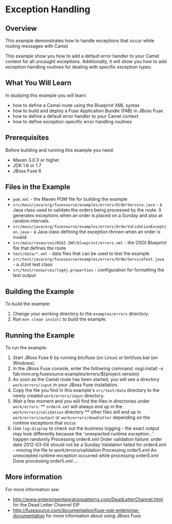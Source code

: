# Exception Handling

## Overview
This example demonstrates how to handle exceptions that occur while routing messages with Camel.

This example show you how to add a default error handler to your Camel context for all uncaught exceptions. Additionally, it will show you how to add exception handling routines for dealing with specific exception types.

## What You Will Learn
In studying this example you will learn:

* how to define a Camel route using the Blueprint XML syntax
* how to build and deploy a Fuse Application Bundle (FAB) in JBoss Fuse
* how to define a default error handler to your Camel context
* how to define exception-specific error handling routines

## Prerequisites
Before building and running this example you need:

* Maven 3.0.3 or higher
* JDK 1.6 or 1.7
* JBoss Fuse 6

## Files in the Example
* `pom.xml` - the Maven POM file for building the example
* `src/main/java/org/fusesource/examples/errors/OrderService.java` - a Java class used to validate the orders being processed by the route. It generates exceptions when an order is placed on a Sunday and also at random intervals.
* `src/main/java/org/fusesource/examples/errors/OrderValidationException.java` - a Java class defining the exception thrown when an order is invalid
* `src/main/resources/OSGI-INF/blueprint/errors.xml` - the OSGI Blueprint file that defines the route
* `test/data/*.xml` - data files that can be used to test the example
* `src/test/java/org/fusesource/examples/errors/OrderServiceTest.java` - a JUnit test class
* `src/test/resources/log4j.properties` - configuration for formatting the test output

## Building the Example
To build the example:

1. Change your working directory to the `examples/errors` directory.
2. Run `mvn clean install` to build the example.

## Running the Example
To run the example:

1. Start JBoss Fuse 6 by running bin/fuse (on Linux) or bin\fuse.bat (on Windows).
2. In the JBoss Fuse console, enter the following command:
        osgi:install -s fab:mvn:org.fusesource.examples/errors/${project.version}
3. As soon as the Camel route has been started, you will see a directory `work/errors/input` in your JBoss Fuse installation.
4. Copy the file you find in this example's `src/test/data` directory to the newly created `work/errors/input` directory.
5. Wait a few moment and you will find the files in directories under `work/errors`:
** `order4.xml` will always end up in the `work/errors/validation` directory
** other files will end up in `work/errors/output` or `work/errors/deadletter` depending on the runtime exceptions that occur
6. Use `log:display` to check out the business logging - the exact output may look differently because the 'unexpected runtime exception...' happen randomly
        Processing order4.xml
        Order validation failure: order date 2012-03-04 should not be a Sunday
        Validation failed for order4.xml - moving the file to work/errors/validation
        Processing order5.xml
        An unexcepted runtime exception occurred while processing order5.xml
        Done processing order5.xml
        ...

## More information
For more information see:

* http://www.enterpriseintegrationpatterns.com/DeadLetterChannel.html for the Dead Letter Channel EIP
* http://fusesource.com/documentation/fuse-esb-enterprise-documentation for more information about using JBoss Fuse